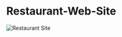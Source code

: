 # Restaurant-Web-Site

![Restaurant Site](https://user-images.githubusercontent.com/102485608/235907282-7996d2f8-d83e-405a-81a2-348a53e132f1.gif)
